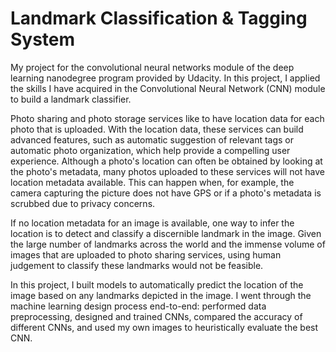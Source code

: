 # Landmark Classification & Tagging System
My project for the convolutional neural networks module of the deep learning nanodegree program provided by Udacity. In this project, I applied the skills I have acquired in the Convolutional Neural Network (CNN) module to build a landmark classifier.

Photo sharing and photo storage services like to have location data for each photo that is uploaded. With the location data, these services can build advanced features, such as automatic suggestion of relevant tags or automatic photo organization, which help provide a compelling user experience. Although a photo's location can often be obtained by looking at the photo's metadata, many photos uploaded to these services will not have location metadata available. This can happen when, for example, the camera capturing the picture does not have GPS or if a photo's metadata is scrubbed due to privacy concerns.

If no location metadata for an image is available, one way to infer the location is to detect and classify a discernible landmark in the image. Given the large number of landmarks across the world and the immense volume of images that are uploaded to photo sharing services, using human judgement to classify these landmarks would not be feasible.

In this project, I built models to automatically predict the location of the image based on any landmarks depicted in the image. I went through the machine learning design process end-to-end: performed data preprocessing, designed and trained CNNs, compared the accuracy of different CNNs, and used my own images to heuristically evaluate the best CNN.
